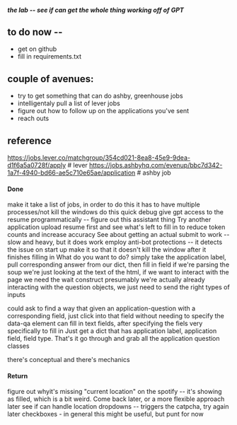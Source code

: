 

##### the lab -- see if can get the whole thing working off of GPT


## to do now -- 

* get on github
* fill in requirements.txt

## couple of avenues:

* try to get something that can do ashby, greenhouse jobs
* intelligentaly pull a list of lever jobs
* figure out how to follow up on the applications you've sent
* reach outs 

## reference


https://jobs.lever.co/matchgroup/354cd021-8ea8-45e9-9dea-d1f6a5a0728f/apply # lever
https://jobs.ashbyhq.com/evenup/bbc7d342-1a7f-4940-bd66-ae5c710e65ae/application # ashby job

#### Done
make it take a list of jobs, in order to do this it has to have multiple processes/not kill the windows
do this quick debug
give gpt access to the resume programmatically -- figure out this assistant thing
Try another application 
upload resume first and see what's left to fill in to reduce token counts and increase accuracy
See about getting an actual submit to work -- slow and heavy, but it does work
    employ anti-bot protections -- it detects the issue on start up
make it so that it doesn't kill the window after it finishes filling in
What do you want to do? simply take the application label, pull corresponding answer from our dict, then fill in field
if we're parsing the soup we're just looking at the text of the html, if we want to interact with the page we need the wait construct presumably
we're actually already interacting with the question objects, we just need to send the right types of inputs 

could ask to find a way that given an application-question with a corresponding field, just click into that field without needing to specify the data-qa element
can fill in text fields, after specifying the fiels very specifically to fill in
Just get a dict that has application label, application field, field type. That's it
go through and grab all the application question classes

there's conceptual and there's mechanics

#### Return
figure out whyit's missing "current location" on the spotify -- it's showing as filled, which is a bit weird. Come back later, or a more flexible approach later
see if can handle location dropdowns -- triggers the catpcha, try again later
checkboxes - in general this might be useful, but punt for now
